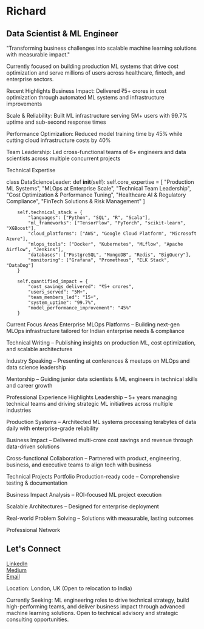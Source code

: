 # Richard
## Data Scientist & ML Engineer
"Transforming business challenges into scalable machine learning solutions with measurable impact."

Currently focused on building production ML systems that drive cost optimization and serve millions of users across healthcare, fintech, and enterprise sectors.

Recent Highlights
Business Impact: Delivered ₹5+ crores in cost optimization through automated ML systems and infrastructure improvements

Scale & Reliability: Built ML infrastructure serving 5M+ users with 99.7% uptime and sub-second response times

Performance Optimization: Reduced model training time by 45% while cutting cloud infrastructure costs by 40%

Team Leadership: Led cross-functional teams of 6+ engineers and data scientists across multiple concurrent projects

Technical Expertise

class DataScienceLeader:
    def __init__(self):
        self.core_expertise = [
            "Production ML Systems",
            "MLOps at Enterprise Scale", 
            "Technical Team Leadership",
            "Cost Optimization & Performance Tuning",
            "Healthcare AI & Regulatory Compliance",
            "FinTech Solutions & Risk Management"
        ]
        
        self.technical_stack = {
            "languages": ["Python", "SQL", "R", "Scala"],
            "ml_frameworks": ["TensorFlow", "PyTorch", "scikit-learn", "XGBoost"],
            "cloud_platforms": ["AWS", "Google Cloud Platform", "Microsoft Azure"],
            "mlops_tools": ["Docker", "Kubernetes", "MLflow", "Apache Airflow", "Jenkins"],
            "databases": ["PostgreSQL", "MongoDB", "Redis", "BigQuery"],
            "monitoring": ["Grafana", "Prometheus", "ELK Stack", "DataDog"]
        }
        
        self.quantified_impact = {
            "cost_savings_delivered": "₹5+ crores",
            "users_served": "5M+",
            "team_members_led": "15+",
            "system_uptime": "99.7%",
            "model_performance_improvement": "45%"
        }
        
Current Focus Areas
Enterprise MLOps Platforms – Building next-gen MLOps infrastructure tailored for Indian enterprise needs & compliance

Technical Writing – Publishing insights on production ML, cost optimization, and scalable architectures

Industry Speaking – Presenting at conferences & meetups on MLOps and data science leadership

Mentorship – Guiding junior data scientists & ML engineers in technical skills and career growth

Professional Experience Highlights
Leadership – 5+ years managing technical teams and driving strategic ML initiatives across multiple industries

Production Systems – Architected ML systems processing terabytes of data daily with enterprise-grade reliability

Business Impact – Delivered multi-crore cost savings and revenue through data-driven solutions

Cross-functional Collaboration – Partnered with product, engineering, business, and executive teams to align tech with business

Technical Projects Portfolio
Production-ready code – Comprehensive testing & documentation

Business Impact Analysis – ROI-focused ML project execution

Scalable Architectures – Designed for enterprise deployment

Real-world Problem Solving – Solutions with measurable, lasting outcomes

Professional Network
## Let's Connect
[LinkedIn](https://linkedin.com/in/rrdatascientist)  
[Medium](https://medium.com/@rrdatascientist)  
[Email](mailto:rrdatascientist@gmail.com)

Location: London, UK (Open to relocation to India)

Currently Seeking: ML engineering roles to drive technical strategy, build high-performing teams, and deliver business impact through advanced machine learning solutions.
Open to technical advisory and strategic consulting opportunities.
